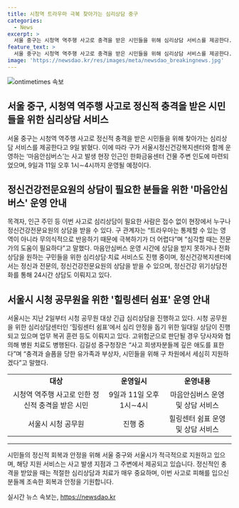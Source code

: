 ```yaml
---
title: 시청역 트라우마 극복 찾아가는 심리상담 중구
categories:
  - News
excerpt: >
  서울 중구는 시청역 역주행 사고로 충격을 받은 시민들을 위해 심리상담 서비스를 제공한다. 마음안심버스는 사고 발생 현장에서 정신건강전문요원의 상담을 무료로 제공하며, 구의 정신건강복지센터에서도 상담을 받을 수 있다. 또한, 시청 공무원을 위한 심리상담센터에서도 상담 및 훈련이 이뤄지고 있으며 고위험군은 병원 치료도 병행된다. 김길성 중구청장은 구 차원에서 세심히 지원하겠다고 말했다. (150자)
feature_text: >
  서울 중구는 시청역 역주행 사고로 충격을 받은 시민들을 위해 심리상담 서비스를 제공한다. 마음안심버스는 사고 발생 현장에서 정신건강전문요원의 상담을 무료로 제공하며, 구의 정신건강복지센터에서도 상담을 받을 수 있다. 또한, 시청 공무원을 위한 심리상담센터에서도 상담 및 훈련이 이뤄지고 있으며 고위험군은 병원 치료도 병행된다. 김길성 중구청장은 구 차원에서 세심히 지원하겠다고 말했다. (150자)
image: 'https://newsdao.kr/res/images/meta/newsdao_breakingnews.jpg'
---
```


<p><img src="https://newsdao.kr/res/images/meta/newsdao_breakingnews.jpg" alt="ontimetimes 속보" /></p>

<h2>서울 중구, 시청역 역주행 사고로 정신적 충격을 받은 시민들을 위한 심리상담 서비스</h2>

<p data-ke-size="size16">서울 중구는 시청역 역주행 사고로 정신적 충격을 받은 시민들을 위해 찾아가는 심리상담 서비스를 제공한다고 9일 밝혔다. 이에 따라 구가 서울시정신건강복지센터와 함께 운영하는 ‘마음안심버스’는 사고 발생 현장 인근인 한화금융센터 건물 주변 인도에 마련되었으며, 9일과 11일 오후 1시∼4시까지 운영될 예정이다.</p>

<h2 data-ke-size="size26">정신건강전문요원의 상담이 필요한 분들을 위한 '마음안심버스' 운영 안내</h2>

<p data-ke-size="size16">목격자, 인근 주민 등 이번 사고로 심리상담이 필요한 사람은 접수 없이 현장에서 누구나 정신건강전문요원의 상담을 받을 수 있다. 구 관계자는 “트라우마는 통제할 수 있는 영역이 아니라 무의식적으로 반응하기 때문에 극복하기가 더 어렵다”며 “심각할 때는 전문가의 도움이 필요하다”고 말했다. 마음안심버스 운영 시간에 상담을 받지 못하거나 전화 상담을 원하는 구민들을 위한 심리상담·치료 서비스도 진행 중이며, 정신건강복지센터에서는 정신과 전문의, 정신건강전문요원의 상담을 받을 수 있으며, 정신건강 위기상담전화를 통해 24시간 상담도 이뤄지고 있다.</p>

<h2 data-ke-size="size26">서울시 시청 공무원을 위한 '힐링센터 쉼표' 운영 안내</h2>

<p data-ke-size="size16">서울시는 지난 2일부터 시청 공무원 대상 긴급 심리상담을 진행하고 있다. 시청 공무원을 위한 심리상담센터인 ‘힐링센터 쉼표’에서 심리 안정을 돕기 위한 일대일 상담이 진행되고 있으며 업무 복귀 훈련 등도 이뤄지고 있다. 고위험군으로 판단될 경우 당사자와 협의해 병원 치료도 병행된다. 김길성 중구청장은 “사고 희생자분들께 깊은 애도를 표한다”며 “충격과 슬픔을 당한 유가족과 부상자, 시민들을 위해 구 차원에서 세심히 지원하겠다”고 말했다.</p>

<table>
  <tbody>
    <tr>
      <td style="text-align: center; height: 17px;"><b>대상</b></td>
      <td style="text-align: center; height: 17px;"><b>운영일시</b></td>
      <td style="text-align: center; height: 17px;"><b>운영내용</b></td>
    </tr>
    <tr>
      <td style="text-align: center; height: 17px;">시청역 역주행 사고로 인한 정신적 충격을 받은 시민</td>
      <td style="text-align: center; height: 17px;">9일과 11일 오후 1시∼4시</td>
      <td style="text-align: center; height: 17px;">마음안심버스 운영 및 상담 서비스</td>
    </tr>
    <tr>
    <td style="text-align: center; height: 17px;">서울시 시청 공무원</td>
      <td style="text-align: center; height: 17px;">진행 중</td>
      <td style="text-align: center; height: 17px;">힐링센터 쉼표 운영 및 상담 서비스</td>
    </tr>
  </tbody>
</table>

<hr>

<p data-ke-size="size16">시민들의 정신적 회복과 안정을 위해 서울 중구와 서울시가 적극적으로 지원하고 있으며, 해당 지원 서비스는 사고 발생 지점과 그 주변에서 제공되고 있습니다. 정신적인 충격을 받았을 때는 적절한 심리상담과 치료가 매우 중요하며, 이번 사고로 피해를 입으신 분들께 조속한 회복과 안정을 기원합니다.</p>
실시간 뉴스 속보는, <a href="https://newsdao.kr" rel="dofollow">https://newsdao.kr</a>



